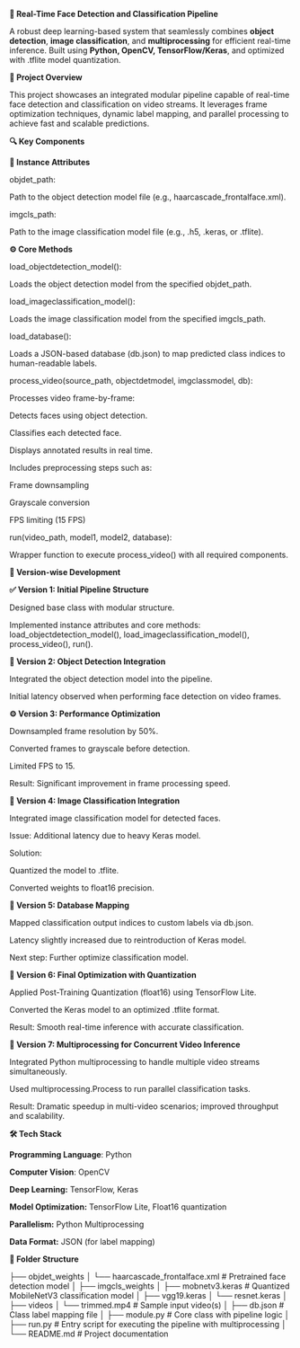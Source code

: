 ********🧠 Real-Time Face Detection and Classification Pipeline********

A robust deep learning-based system that seamlessly combines **object detection**, **image classification**, and **multiprocessing** for efficient real-time inference. Built using **Python, OpenCV, TensorFlow/Keras**, and optimized with  .tflite model quantization.


****📌 Project Overview****

This project showcases an integrated modular pipeline capable of real-time face detection and classification on video streams. It leverages frame optimization techniques, dynamic label mapping, and parallel processing to achieve fast and scalable predictions.


**🔍 Key Components**

**📁 Instance Attributes**

objdet_path:

Path to the object detection model file (e.g., haarcascade_frontalface.xml).

imgcls_path:

Path to the image classification model file (e.g., .h5, .keras, or .tflite).

**⚙️ Core Methods**

load_objectdetection_model():

Loads the object detection model from the specified objdet_path.

load_imageclassification_model():

Loads the image classification model from the specified imgcls_path.

load_database():

Loads a JSON-based database (db.json) to map predicted class indices to human-readable labels.

process_video(source_path, objectdetmodel, imgclassmodel, db):

Processes video frame-by-frame:

Detects faces using object detection.

Classifies each detected face.

Displays annotated results in real time.

Includes preprocessing steps such as:

Frame downsampling

Grayscale conversion

FPS limiting (15 FPS)

run(video_path, model1, model2, database):

Wrapper function to execute process_video() with all required components.

**🔄 Version-wise Development**

**✅ Version 1: Initial Pipeline Structure**

Designed base class with modular structure.

Implemented instance attributes and core methods:
load_objectdetection_model(), load_imageclassification_model(), process_video(), run().

**🔄 Version 2: Object Detection Integration**

Integrated the object detection model into the pipeline.

Initial latency observed when performing face detection on video frames.

**⚙️ Version 3: Performance Optimization**

Downsampled frame resolution by 50%.

Converted frames to grayscale before detection.

Limited FPS to 15.

Result: Significant improvement in frame processing speed.

**🧠 Version 4: Image Classification Integration**

Integrated image classification model for detected faces.

Issue: Additional latency due to heavy Keras model.

Solution:

Quantized the model to .tflite.

Converted weights to float16 precision.

**🔗 Version 5: Database Mapping**

Mapped classification output indices to custom labels via db.json.

Latency slightly increased due to reintroduction of Keras model.

Next step: Further optimize classification model.

**🚀 Version 6: Final Optimization with Quantization**

Applied Post-Training Quantization (float16) using TensorFlow Lite.

Converted the Keras model to an optimized .tflite format.

Result: Smooth real-time inference with accurate classification.

**🧵 Version 7: Multiprocessing for Concurrent Video Inference**

Integrated Python multiprocessing to handle multiple video streams simultaneously.

Used multiprocessing.Process to run parallel classification tasks.

Result: Dramatic speedup in multi-video scenarios; improved throughput and scalability.

**🛠️ Tech Stack**

**Programming Language**: Python

**Computer Vision**: OpenCV

**Deep Learning:** TensorFlow, Keras

**Model Optimization:** TensorFlow Lite, Float16 quantization

**Parallelism:** Python Multiprocessing

**Data Format:** JSON (for label mapping)

**📁 Folder Structure**

├── objdet_weights
│   └── haarcascade_frontalface.xml      # Pretrained face detection model
│
├── imgcls_weights
│   ├── mobnetv3.keras                   # Quantized MobileNetV3 classification model
│   ├── vgg19.keras
│   └── resnet.keras
│
├── videos
│   └── trimmed.mp4                      # Sample input video(s)
│
├── db.json                              # Class label mapping file
│
├── module.py                            # Core class with pipeline logic
│
├── run.py                               # Entry script for executing the pipeline with multiprocessing
│
└── README.md                            # Project documentation
